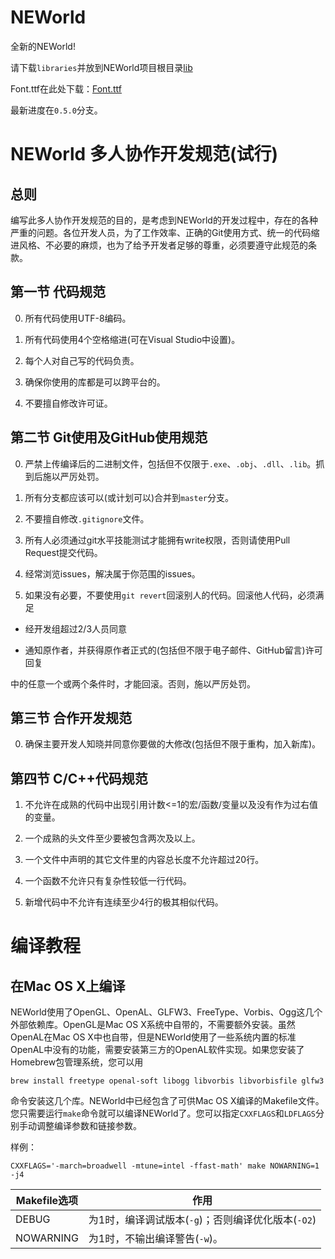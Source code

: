 # NEWorld

全新的NEWorld!

请下载`libraries`并放到NEWorld项目根目录[lib](http://pan.baidu.com/s/1jHz7rAe)

Font.ttf在此处下载：[Font.ttf](http://pan.baidu.com/s/1hr5TQjM)

最新进度在`0.5.0`分支。

# NEWorld 多人协作开发规范(试行)

## 总则

编写此多人协作开发规范的目的，是考虑到NEWorld的开发过程中，存在的各种严重的问题。各位开发人员，为了工作效率、正确的Git使用方式、统一的代码缩进风格、不必要的麻烦，也为了给予开发者足够的尊重，必须要遵守此规范的条款。

## 第一节 代码规范

0. 所有代码使用UTF-8编码。

0. 所有代码使用4个空格缩进(可在Visual Studio中设置)。

0. 每个人对自己写的代码负责。

0. 确保你使用的库都是可以跨平台的。

0. 不要擅自修改许可证。

## 第二节 Git使用及GitHub使用规范

0. 严禁上传编译后的二进制文件，包括但不仅限于`.exe`、`.obj`、`.dll`、`.lib`。抓到后施以严厉处罚。

0. 所有分支都应该可以(或计划可以)合并到`master`分支。

0. 不要擅自修改`.gitignore`文件。

0. 所有人必须通过git水平技能测试才能拥有write权限，否则请使用Pull Request提交代码。

0. 经常浏览issues，解决属于你范围的issues。

0. 如果没有必要，不要使用`git revert`回滚别人的代码。回滚他人代码，必须满足

- 经开发组超过2/3人员同意

- 通知原作者，并获得原作者正式的(包括但不限于电子邮件、GitHub留言)许可回复

中的任意一个或两个条件时，才能回滚。否则，施以严厉处罚。


## 第三节 合作开发规范

0. 确保主要开发人知晓并同意你要做的大修改(包括但不限于重构，加入新库)。

## 第四节 C/C++代码规范

1. 不允许在成熟的代码中出现引用计数<=1的宏/函数/变量以及没有作为过右值的变量。

2. 一个成熟的头文件至少要被包含两次及以上。

3. 一个文件中声明的其它文件里的内容总长度不允许超过20行。

4. 一个函数不允许只有复杂性较低一行代码。

5. 新增代码中不允许有连续至少4行的极其相似代码。

# 编译教程

## 在Mac OS X上编译

NEWorld使用了OpenGL、OpenAL、GLFW3、FreeType、Vorbis、Ogg这几个外部依赖库。OpenGL是Mac OS X系统中自带的，不需要额外安装。虽然OpenAL在Mac OS X中也自带，但是NEWorld使用了一些系统内置的标准OpenAL中没有的功能，需要安装第三方的OpenAL软件实现。如果您安装了Homebrew包管理系统，您可以用

```
brew install freetype openal-soft libogg libvorbis libvorbisfile glfw3
```

命令安装这几个库。NEWorld中已经包含了可供Mac OS X编译的Makefile文件。您只需要运行`make`命令就可以编译NEWorld了。您可以指定`CXXFLAGS`和`LDFLAGS`分别手动调整编译参数和链接参数。

样例：

```
CXXFLAGS='-march=broadwell -mtune=intel -ffast-math' make NOWARNING=1 -j4
```

Makefile选项| 作用
------------|---
DEBUG       | 为1时，编译调试版本(`-g`)；否则编译优化版本(`-O2`)
NOWARNING   | 为1时，不输出编译警告(`-w`)。
